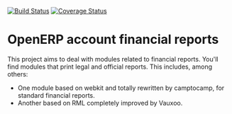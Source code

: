 [![Build Status](https://travis-ci.org/OCA/account-financial-reporting.svg?branch=6.1)](https://travis-ci.org/OCA/account-financial-reporting)
[![Coverage Status](https://coveralls.io/repos/OCA/account-financial-reporting/badge.png?branch=6.1)](https://coveralls.io/r/OCA/account-financial-reporting?branch=6.1)

OpenERP account financial reports
=================================

This project aims to deal with modules related to financial reports. You'll 
find modules that print legal and official reports. This includes, among 
others:

* One module based on webkit and totally rewritten by camptocamp, for standard
  financial reports.
* Another based on RML completely improved by Vauxoo.

